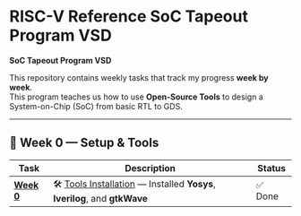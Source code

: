 # RISC-V Reference SoC Tapeout Program VSD

**SoC Tapeout Program VSD**  

This repository contains weekly tasks that track my progress **week by week**.  
This program teaches us how to use **Open-Source Tools** to design a System-on-Chip (SoC) from basic RTL to GDS.

---

## 📅 Week 0 — Setup & Tools

| Task | Description | Status |
|------|-------------|---------|
| [**Week 0**](Week0/README.md) | 🛠️ [Tools Installation](Week0/README.md) — Installed **Yosys**, **Iverilog**, and **gtkWave** | ✅ Done |
